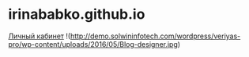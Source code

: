 # irinababko.github.io
[Личный кабинет](https://irinababko.github.io/profile.html)
!(http://demo.solwininfotech.com/wordpress/veriyas-pro/wp-content/uploads/2016/05/Blog-designer.jpg)
